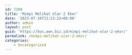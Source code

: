 ```yaml
---
id: 7390
title: 'Mimpi Melihat Ular 2 Ekor'
date: '2023-07-18T13:23:22+00:00'
author: admin
layout: post
guid: 'https://bos.awn.biz.id/mimpi-melihat-ular-2-ekor/'
permalink: /mimpi-melihat-ular-2-ekor/
categories:
    - Uncategorized
---
```



